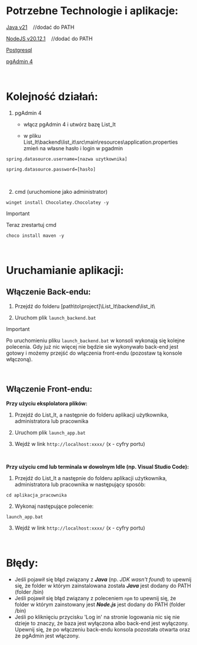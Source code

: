 # Potrzebne Technologie i aplikacje:

[Java v21](https://www.oracle.com/java/technologies/javase/jdk21-archive-downloads.html) &nbsp;&nbsp; //dodać do PATH

[NodeJS v20.12.1](https://nodejs.org/en/blog/release/v20.12.1) &nbsp;&nbsp; //dodać do PATH

[Postgresql](https://www.postgresql.org/download/)

[pgAdmin 4](https://www.pgadmin.org/download/pgadmin-4-windows/)

<br>

# Kolejność działań:

1. pgAdmin 4

    - włącz pgAdmin 4 i utwórz bazę List_It

    - w pliku List_It\backend\list_it\src\main\resources\application.properties zmień na własne hasło i login w pgadmin

```
spring.datasource.username=[nazwa uzytkownika]

spring.datasource.password=[hasło]
```

<br>

2. cmd (uruchomione jako administrator)

```
winget install Chocolatey.Chocolatey -y
```

> [!IMPORTANT]
> Teraz zrestartuj cmd

```
choco install maven -y
```

<br>

# Uruchamianie aplikacji:

## Włączenie Back-endu:

1. Przejdź do folderu [path\to\project]\List_It\backend\list_it\

2. Uruchom plik `launch_backend.bat`

> [!IMPORTANT]
> Po uruchomieniu pliku `launch_backend.bat` w konsoli wykonają się kolejne polecenia. Gdy już nic więcej nie będzie sie wykonywało back-end jest gotowy i możemy przejść do włączenia front-endu (pozostaw tą konsole włączoną).

<br>

## Włączenie Front-endu:

**Przy użyciu eksplolatora plików:**

1. Przejdź do List_It, a następnie do folderu aplikacji użytkownika, administratora lub pracownika

2. Uruchom plik `launch_app.bat`

3. Wejdź w link `http://localhost:xxxx/` (x - cyfry portu)

<br>

**Przy użyciu cmd lub terminala w dowolnym Idle (np. Visual Studio Code):**

1. Przejdź do List_It a następnie do folderu aplikacji użytkownika, administratora lub pracownika w następujący sposób:

```
cd aplikacja_pracownika
```

2. Wykonaj następujące polecenie:
```
launch_app.bat
```

3. Wejdź w link `http://localhost:xxxx/` (x - cyfry portu)

<br>

# Błędy:

- Jeśli pojawił się błąd związany z ***Java*** (np. *JDK wasn't found*) to upewnij się, że folder w którym zainstalowana została ***Java*** jest dodany do PATH (folder /bin)
- Jeśli pojawił się błąd związany z poleceniem `npm` to upewnij się, że folder w którym zainstowany jest ***Node.js*** jest dodany do PATH (folder /bin)
- Jeśli po kliknięciu przycisku 'Log in' na stronie logowania nic się nie dzieje to znaczy, że baza jest wyłączona albo back-end jest wyłączony. Upewnij się, że po włączeniu back-endu konsola pozostała otwarta oraz że pgAdmin jest włączony.
